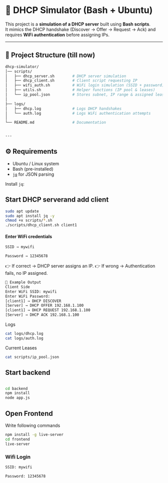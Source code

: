 # 📡 DHCP Simulator (Bash + Ubuntu)

This project is a **simulation of a DHCP server** built using **Bash scripts**.  
It mimics the DHCP handshake (Discover → Offer → Request → Ack) and requires **WiFi authentication** before assigning IPs.  


---

## 📂 Project Structure (till now)
```bash 
dhcp-simulator/
│── scripts/                  
│   ├── dhcp_server.sh        # DHCP server simulation
│   ├── dhcp_client.sh        # Client script requesting IP
│   ├── wifi_auth.sh          # WiFi login simulation (SSID + password)
│   ├── utils.sh              # Helper functions (IP pool & leases)
│   └── ip_pool.json          # Stores subnet, IP range & assigned leases
│
├── logs/
│   ├── dhcp.log              # Logs DHCP handshakes
│   └── auth.log              # Logs WiFi authentication attempts
│
└── README.md                 # Documentation


---
```
## ⚙️ Requirements

- Ubuntu / Linux system  
- Bash (pre-installed)  
- [`jq`](https://stedolan.github.io/jq/) for JSON parsing  

Install `jq`:

## Start DHCP serverand add client

```bash
sudo apt update
sudo apt install jq -y
chmod +x scripts/*.sh
./scripts/dhcp_client.sh client1
```

#### Enter WiFi credentials
```bash 
SSID → mywifi

Password → 12345678
```
👉 If correct → DHCP server assigns an IP.
👉 If wrong → Authentication fails, no IP assigned.

```bash
📜 Example Output
Client Side
Enter WiFi SSID: mywifi
Enter WiFi Password:
[client1] → DHCP DISCOVER
[Server] → DHCP OFFER 192.168.1.100
[client1] → DHCP REQUEST 192.168.1.100
[Server] → DHCP ACK 192.168.1.100
```
Logs
```bash
cat logs/dhcp.log
cat logs/auth.log
```
Current Leases
```bash
cat scripts/ip_pool.json
```
## Start backend
```bash

cd backend
npm install
node app.js

```

## Open Frontend
Write following commands
``` bash
npm install -g live-server
cd frontend
live-server

```
### Wifi Login 
``` bash
SSID: mywifi

Password: 12345678

```